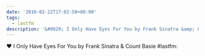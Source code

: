 ```yaml
---
date: '2010-02-22T17:02:50+00:00'
tags:
  - lastfm
description: '&#9829; I Only Have Eyes For You by Frank Sinatra &amp; Count Basie #lastfm: '
---
```

&#9829; I Only Have Eyes For You by Frank Sinatra &amp; Count Basie #lastfm: 
